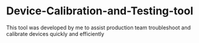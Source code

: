 # Device-Calibration-and-Testing-tool
This tool was developed by me to assist production team troubleshoot and calibrate devices quickly and efficiently
